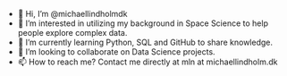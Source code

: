 - 👋 Hi, I’m @michaellindholmdk
- 👀 I’m interested in utilizing my background in Space Science to help people explore complex data.
- 🌱 I’m currently learning Python, SQL and GitHub to share knowledge.
- 💞️ I’m looking to collaborate on Data Science projects.
- 📫 How to reach me? Contact me directly at mln at michaellindholm.dk

<!---
michaellindholmdk/michaellindholmdk is a ✨ special ✨ repository because its `README.md` (this file) appears on your GitHub profile.
You can click the Preview link to take a look at your changes.
--->
